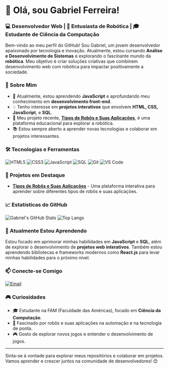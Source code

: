 # 👋 Olá, sou Gabriel Ferreira!

### 💻 Desenvolvedor Web | 🤖 Entusiasta de Robótica | 🎓 Estudante de Ciência da Computação

Bem-vindo ao meu perfil do GitHub! Sou Gabriel, um jovem desenvolvedor apaixonado por tecnologia e inovação. Atualmente, estou cursando **Análise e Desenvolvimento de Sistemas** e explorando o fascinante mundo da **robótica**. Meu objetivo é criar soluções criativas que combinem desenvolvimento web com robótica para impactar positivamente a sociedade.

### 🚀 Sobre Mim

- 🌱 Atualmente, estou aprendendo **JavaScript** e aprofundando meu conhecimento em **desenvolvimento front-end**.
- 💡 Tenho interesse em **projetos interativos** que envolvem **HTML, CSS, JavaScript**, e **SQL**.
- 🤖 Meu projeto recente, **[Tipos de Robôs e Suas Aplicações](https://mundo-robotico.vercel.app/)**, é uma plataforma educacional para explorar a robótica.
- 📚 Estou sempre aberto a aprender novas tecnologias e colaborar em projetos interessantes.

### 🛠️ Tecnologias e Ferramentas

![HTML5](https://img.shields.io/badge/HTML5-E34F26?style=for-the-badge&logo=html5&logoColor=white)
![CSS3](https://img.shields.io/badge/CSS3-1572B6?style=for-the-badge&logo=css3&logoColor=white)
![JavaScript](https://img.shields.io/badge/JavaScript-F7DF1E?style=for-the-badge&logo=javascript&logoColor=black)
![SQL](https://img.shields.io/badge/SQL-4479A1?style=for-the-badge&logo=postgresql&logoColor=white)
![Git](https://img.shields.io/badge/Git-F05032?style=for-the-badge&logo=git&logoColor=white)
![VS Code](https://img.shields.io/badge/VS%20Code-007ACC?style=for-the-badge&logo=visual-studio-code&logoColor=white)

### 📌 Projetos em Destaque

- **[Tipos de Robôs e Suas Aplicações](https://github.com/seu-usuario/Tipos-de-Robos-e-Suas-Aplicacoes)** - Uma plataforma interativa para aprender sobre diferentes tipos de robôs e suas aplicações.


### 📈 Estatísticas do GitHub

![Gabriel's GitHub Stats](https://github-readme-stats.vercel.app/api?username=gabrielferreira28&show_icons=true&theme=dracula)
![Top Langs](https://github-readme-stats.vercel.app/api/top-langs/?username=gabrielferreira28&layout=compact&theme=dracula)

### 🌱 Atualmente Estou Aprendendo

Estou focado em aprimorar minhas habilidades em **JavaScript** e **SQL**, além de explorar o desenvolvimento de **projetos web interativos**. Também estou aprendendo bibliotecas e frameworks modernos como **React.js** para levar minhas habilidades para o próximo nível.

### 📫 Conecte-se Comigo

[![Email](https://img.shields.io/badge/Email-D14836?style=for-the-badge&logo=gmail&logoColor=white)](mailto:gabriel.devwork@gmail.com)

### 🎮 Curiosidades

- 🎓 Estudante na FAM (Faculdade das Américas), focado em **Ciência da Computação**.
- 🤖 Fascinado por robôs e suas aplicações na automação e na tecnologia de ponta.
- 🎮 Gosto de explorar novos jogos e entender o desenvolvimento de jogos.

---

Sinta-se à vontade para explorar meus repositórios e colaborar em projetos. Vamos aprender e crescer juntos na comunidade de desenvolvedores! 😊
